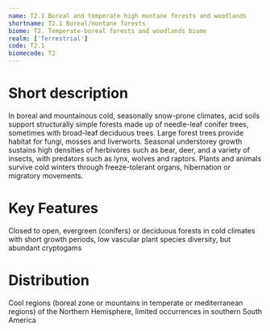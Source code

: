 ```yaml
---
name: T2.1 Boreal and temperate high montane forests and woodlands
shortname: T2.1 Boreal/montane forests
biome: T2. Temperate-boreal forests and woodlands biome
realm: ['Terrestrial']
code: T2.1
biomecode: T2
---
```

# Short description

In boreal and mountainous cold, seasonally snow-prone climates, acid soils support structurally simple forests made up of needle-leaf conifer trees, sometimes with broad-leaf deciduous trees. Large forest trees provide habitat for fungi, mosses and liverworts. Seasonal understorey growth sustains high densities of herbivores such as bear, deer, and a variety of insects, with predators such as lynx, wolves and raptors. Plants and animals survive cold winters through freeze-tolerant organs, hibernation or migratory movements.

# Key Features

Closed to open, evergreen (conifers) or deciduous forests in cold climates with short growth periods, low vascular plant species diversity, but abundant cryptogams

# Distribution

Cool regions (boreal zone or mountains in temperate or mediterranean regions) of the Northern Hemisphere, limited occurrences in southern South America
